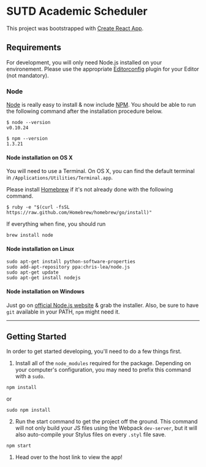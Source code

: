 # SUTD Academic Scheduler

This project was bootstrapped with [Create React App](https://github.com/facebook/create-react-app).

## Requirements

For development, you will only need Node.js installed on your environement.
Please use the appropriate [Editorconfig](http://editorconfig.org/) plugin for your Editor (not mandatory).

### Node

[Node](http://nodejs.org/) is really easy to install & now include [NPM](https://npmjs.org/).
You should be able to run the following command after the installation procedure
below.

    $ node --version
    v0.10.24

    $ npm --version
    1.3.21

#### Node installation on OS X

You will need to use a Terminal. On OS X, you can find the default terminal in
`/Applications/Utilities/Terminal.app`.

Please install [Homebrew](http://brew.sh/) if it's not already done with the following command.

    $ ruby -e "$(curl -fsSL https://raw.github.com/Homebrew/homebrew/go/install)"

If everything when fine, you should run

    brew install node

#### Node installation on Linux

    sudo apt-get install python-software-properties
    sudo add-apt-repository ppa:chris-lea/node.js
    sudo apt-get update
    sudo apt-get install nodejs

#### Node installation on Windows

Just go on [official Node.js website](http://nodejs.org/) & grab the installer.
Also, be sure to have `git` available in your PATH, `npm` might need it.

---

## Getting Started
In order to get started developing, you'll need to do a few things first.

1. Install all of the `node_modules` required for the package. Depending on your computer's configuration, you may need to prefix this command with a `sudo`.
```
npm install
```
or
```
sudo npm install
```

2. Run the start command to get the project off the ground. This command will not only build your JS files using the Webpack `dev-server`, but it will also auto-compile your Stylus files on every `.styl` file save.

```
npm start
```

1. Head over to the host link to view the app!